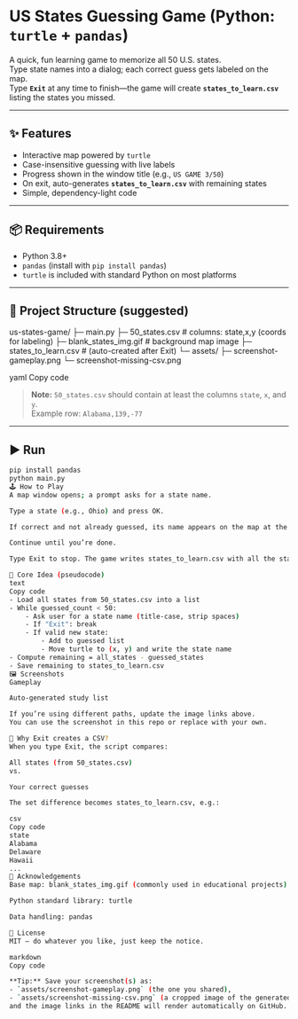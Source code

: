 # US States Guessing Game (Python: `turtle` + `pandas`)

A quick, fun learning game to memorize all 50 U.S. states.  
Type state names into a dialog; each correct guess gets labeled on the map.  
Type **`Exit`** at any time to finish—the game will create **`states_to_learn.csv`** listing the states you missed.

---

## ✨ Features
- Interactive map powered by `turtle`
- Case-insensitive guessing with live labels
- Progress shown in the window title (e.g., `US GAME 3/50`)
- On exit, auto-generates **`states_to_learn.csv`** with remaining states
- Simple, dependency-light code

---

## 📦 Requirements
- Python 3.8+
- `pandas` (install with `pip install pandas`)
- `turtle` is included with standard Python on most platforms

---

## 📁 Project Structure (suggested)
us-states-game/
├─ main.py
├─ 50_states.csv # columns: state,x,y (coords for labeling)
├─ blank_states_img.gif # background map image
├─ states_to_learn.csv # (auto-created after Exit)
└─ assets/
├─ screenshot-gameplay.png
└─ screenshot-missing-csv.png

yaml
Copy code

> **Note:** `50_states.csv` should contain at least the columns `state`, `x`, and `y`.  
> Example row: `Alabama,139,-77`

---

## ▶️ Run
```bash
pip install pandas
python main.py
🕹️ How to Play
A map window opens; a prompt asks for a state name.

Type a state (e.g., Ohio) and press OK.

If correct and not already guessed, its name appears on the map at the proper coordinates.

Continue until you’re done.

Type Exit to stop. The game writes states_to_learn.csv with all the states you didn’t guess—perfect for studying later.

🔄 Core Idea (pseudocode)
text
Copy code
- Load all states from 50_states.csv into a list
- While guessed_count < 50:
    - Ask user for a state name (title-case, strip spaces)
    - If "Exit": break
    - If valid new state:
        - Add to guessed list
        - Move turtle to (x, y) and write the state name
- Compute remaining = all_states - guessed_states
- Save remaining to states_to_learn.csv
🖼️ Screenshots
Gameplay

Auto-generated study list

If you’re using different paths, update the image links above.
You can use the screenshot in this repo or replace with your own.

🧠 Why Exit creates a CSV?
When you type Exit, the script compares:

All states (from 50_states.csv)
vs.

Your correct guesses

The set difference becomes states_to_learn.csv, e.g.:

csv
Copy code
state
Alabama
Delaware
Hawaii
...
🙌 Acknowledgements
Base map: blank_states_img.gif (commonly used in educational projects)

Python standard library: turtle

Data handling: pandas

📜 License
MIT — do whatever you like, just keep the notice.

markdown
Copy code

**Tip:** Save your screenshot(s) as:
- `assets/screenshot-gameplay.png` (the one you shared),
- `assets/screenshot-missing-csv.png` (a cropped image of the generated CSV in your editor),
and the image links in the README will render automatically on GitHub.
